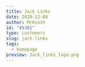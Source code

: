 ```yaml
---
title: Jack Links
date: 2020-12-08
author: MrHinsh
id: "45381"
type: customers
slug: jack-links
tags:
  - homepage
preview: Jack_links_logo.png
---
```

